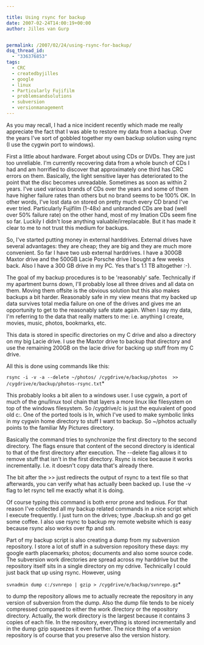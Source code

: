 ```yaml
---

title: Using rsync for backup
date: 2007-02-24T14:00:19+00:00
author: Jilles van Gurp


permalink: /2007/02/24/using-rsync-for-backup/
dsq_thread_id:
  - "336376853"
tags:
  - CRC
  - createdbyjilles
  - google
  - linux
  - Particularly Fujifilm
  - problemsandsolutions
  - subversion
  - versionmanagement
---
```

As you may recall, I had a nice incident recently which made me really appreciate the fact that I was able to restore my data from a backup. Over the years I've sort of gobbled together my own backup solution using rsync (I use the cygwin port to windows).

First a little about hardware. Forget about using CDs or DVDs. They are just too unreliable. I'm currently recovering data from a whole bunch of CDs I had and am horrified to discover that approximately one third has CRC errors on them. Basically, the light sensitive layer has deteriorated to the point that the disc becomes unreadable. Sometimes as soon as within 2 years. I've used various brands of CDs over the years and some of them have higher failure rates than others but no brand seems to be 100% OK. In other words, I've lost data on stored on pretty much every CD brand I've ever tried. Particularly Fujifilm (1-48x) and unbranded CDs are bad (well over 50% failure rate) on the other hand, most of my Imation CDs seem fine so far. Luckily I didn't lose anything valuable/irreplacable. But it has made it clear to me to not trust this medium for backups.

So, I've started putting money in external harddrives. External drives have several advantages: they are cheap; they are big and they are much more convenient. So far I have two usb external harddrives. I have a 300GB Maxtor drive and the 500GB Lacie Porsche drive I bought a few weeks back. Also I have a 300 GB drive in my PC. Yes that's 1.1 TB altogether :-).

The goal of my backup procedures is to be 'reasonably' safe. Technically if my apartment burns down, I'll probably lose all three drives and all data on them. Moving them offsite is the obvious solution but this also makes backups a bit harder. Reasonably safe in my view means that my backed up data survives total media failure on one of the drives and gives me an opportunity to get to the reasonably safe state again. When I say my data, I'm referring to the data that really matters to me: i.e. anything I create, movies, music, photos, bookmarks, etc.

This data is stored in specific directories on my C drive and also a directory on my big Lacie drive. I use the Maxtor drive to backup that directory and use the remaining 200GB on the lacie drive for backing up stuff from my C drive.

All this is done using commands like this:

`rsync -i -v -a --delete ~/photos/ /cygdrive/e/backup/photos  >> /cygdrive/e/backup/photos-rsync.txt`*

This probably looks a bit alien to a windows user. I use cygwin, a port of much of the gnu/linux tool chain that layers a more linux like filesystem on top of the windows filesystem. So /cygdrive/c is just the equivalent of good old c:\. One of the ported tools is ln, which I've used to make symbolic links in my cygwin home directory to stuff I want to backup. So ~/photos actually points to the familiar My Pictures directory.

Basically the command tries to synchronize the first directory to the second directory. The flags ensure that content of the second directory is identical to that of the first directory after execution. The --delete flag allows it to remove stuff that isn't in the first directory. Rsync is nice because it works incrementally. I.e. it doesn't copy data that's already there.

The bit after the >> just redirects the output of rsync to a text file so that afterwards, you can verify what has actually been backed up. I use the -v flag to let rsync tell me exactly what it is doing.

Of course typing this command is both error prone and tedious. For that reason I've collected all my backup related commands in a nice script which I execute frequently. I just turn on the drives; type ./backup.sh and go get some coffee. I also use rsync to backup my remote website which is easy because rsync also works over ftp and ssh.

Part of my backup script is also creating a dump from my subversion repository. I store a lot of stuff in a subversion repository these days: my google earth placemarks; photos; documents and also some source code. The subversion work directories are spread across my harddrive but the repository itself sits in a single directory on my cdrive. Technically I could just back that up using rsync. However, using 

`svnadmin dump c:/svnrepo | gzip > /cygdrive/e/backup/svnrepo.gz`* 

to dump the repository allows me to actually recreate the repository in any version of subversion from the dump. Also the dump file tends to be nicely compressed compared to either the work directory or the repository directory. Actually, the work directory is the largest because it contains 3 copies of each file. In the repository, everything is stored incrementally and in the dump gzip squeezes it even further. The nice thing of a version repository is of course that you preserve also the version history.


